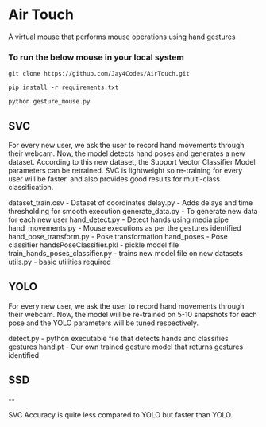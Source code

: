 # Air Touch
A virtual mouse that performs mouse operations using hand gestures

### To run the below mouse in your local system

`git clone https://github.com/Jay4Codes/AirTouch.git`

`pip install -r requirements.txt`

`python gesture_mouse.py`

## SVC
For every new user, we ask the user to record hand movements through their webcam.
Now, the model detects hand poses and generates a new dataset.
According to this new dataset, the Support Vector Classifier Model parameters can be retrained. SVC is lightweight so re-training for every user will be faster. and also provides good results for multi-class classification.

dataset_train.csv - Dataset of coordinates
delay.py - Adds delays and time thresholding for smooth execution
generate_data.py - To generate new data for each new user
hand_detect.py - Detect hands using media pipe
hand_movements.py - Mouse executions as per the gestures identified
hand_pose_transform.py - Pose transformation
hand_poses - Pose classifier
handsPoseClassifier.pkl - pickle model file
train_hands_poses_classifier.py - trains new model file on new datasets
utils.py - basic utilities required

## YOLO
For every new user, we ask the user to record hand movements through their webcam.
Now, the model will be re-trained on 5-10 snapshots for each pose and the YOLO parameters will be tuned respectively. 

detect.py - python executable file that detects hands and classifies gestures
hand.pt - Our own trained gesture model that returns gestures identified

## SSD
--

SVC Accuracy is quite less compared to YOLO but faster than YOLO.

